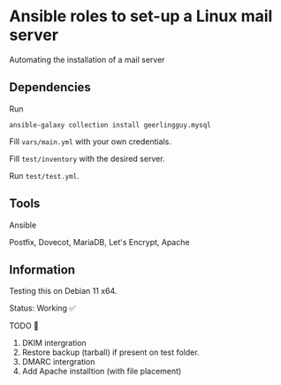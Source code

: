 # Ansible roles to set-up a Linux mail server
Automating the installation of a mail server
## Dependencies
Run

`ansible-galaxy collection install geerlingguy.mysql`

Fill `vars/main.yml` with your own credentials.

Fill `test/inventory` with the desired server.

Run `test/test.yml`.

## Tools
Ansible

Postfix, Dovecot, MariaDB, Let's Encrypt, Apache


## Information
Testing this on Debian 11 x64.

Status: Working ✅ 

TODO 📝

1. DKIM intergration
2. Restore backup (tarball) if present on test folder.
3. DMARC intergration 
4. Add Apache installtion (with file placement)
